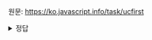 원문: https://ko.javascript.info/task/ucfirst

<details>
  <summary>정답</summary>

  ```js
  function ucFirst(str){
    if(!str) return str;
    return str[0].toUpperCase() + str.slice(1);
  }
  ```
</details>
